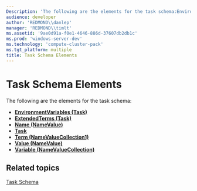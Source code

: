 ```yaml
---
Description: 'The following are the elements for the task schema:EnvironmentVariables (Task)ExtendedTerms (Task)Name (NameValue)TaskTerm (NameValueCollection1)Value (NameValue)Variable (NameValueCollection)'
audience: developer
author: 'REDMOND\\danlep'
manager: 'REDMOND\\timlt'
ms.assetid: '9ae0d91a-f0e1-4646-886d-37607db2db1c'
ms.prod: 'windows-server-dev'
ms.technology: 'compute-cluster-pack'
ms.tgt_platform: multiple
title: Task Schema Elements
---
```


# Task Schema Elements

The following are the elements for the task schema:

-   [**EnvironmentVariables (Task)**](schema-task-environmentvariables-task-element.md)
-   [**ExtendedTerms (Task)**](schema-extendedterms-task-element.md)
-   [**Name (NameValue)**](schema-name-namevalue-element.md)
-   [**Task**](schema-task-element.md)
-   [**Term (NameValueCollection1)**](schema-term-namevaluecollection1-element.md)
-   [**Value (NameValue)**](schema-value-namevalue-element.md)
-   [**Variable (NameValueCollection)**](schema-variable-namevaluecollection-element.md)

## Related topics

<dl> <dt>

[Task Schema](schema-task-schema.md)
</dt> </dl>

 

 



